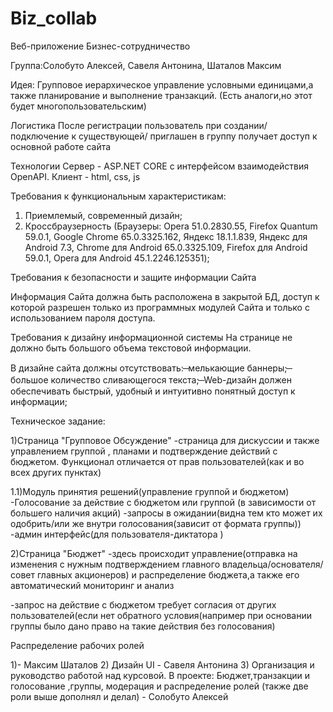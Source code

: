 # Biz_collab
Веб-приложение Бизнес-сотрудничество

Группа:Солобуто Алексей, Савеля Антонина, Шаталов Максим

Идея:
Групповое иерархическое управление условными единицами,а также планирование и выполнение транзакций.
(Есть аналоги,но этот будет многопользовательским)

Логистика
После регистрации пользователь при создании/подключение к существующей/ приглашен в группу получает доступ к  основной работе сайта

Технологии
Сервер - ASP.NET CORE с интерфейсом взаимодействия OpenAPI.
Клиент - html, css, js

Требования к функциональным характеристикам:

1. Приемлемый, современный дизайн;
2. Кроссбраузерность (Браузеры: Opera 51.0.2830.55, Firefox Quantum 59.0.1, Google Chrome 65.0.3325.162, Яндекс 18.1.1.839, Яндекс для Android 7.3, Chrome для Android 65.0.3325.109, Firefox для Android 59.0.1, Opera для Android 45.1.2246.125351);

Требования к безопасности и защите информации Сайта

Информация Сайта должна быть расположена в закрытой БД, доступ к которой разрешен только из программных модулей Сайта и только с использованием пароля доступа.

Требования к дизайну информационной системы
На странице не должно быть большого объема текстовой информации.

В дизайне сайта должны отсутствовать:
̶ мелькающие баннеры;
̶ большое количество сливающегося текста;
̶ Web-дизайн должен обеспечивать быстрый, удобный и интуитивно понятный доступ к информации;

Техническое задание:

1)Страница "Групповое Обсуждение"
-страница для дискуссии и также управлением группой , планами и подтверждение действий с бюджетом.
Функционал отличается от прав пользователей(как и во всех других пунктах)

1.1)Модуль принятия решений(управление группой и бюджетом)
-Голосование за действие с бюджетом или группой
(в зависимости от большего наличия акций)
-запросы в ожидании(видна тем кто может их одобрить/или же внутри голосования(зависит от формата группы))
-админ интерфейс(для пользователя-диктатора )

2)Страница "Бюджет"
-здесь происходит управление(отправка на изменения с нужным подтверждением главного владельца/основателя/совет главных акционеров) и распределение бюджета,а также его автоматический мониторинг и анализ

-запрос на действие с бюджетом требует согласия от других пользователей(если нет обратного условия(например при основании группы было дано право на такие действия без голосования)


Распределение рабочих ролей

1)- Максим Шаталов
2) Дизайн UI - Савеля Антонина
3) Организация и руководство работой над курсовой. В проекте: Бюджет,транзакции и голосование ,группы, модерация и распределение ролей (также две роли выше дополнял и делал) - Солобуто Алексей

